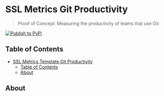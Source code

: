 # SSL Metrics Git Productivity

> Proof of Concept: Measuring the productivity of teams that use Git

[![Publish to PyPi](https://github.com/SoftwareSystemsLaboratory/ssl-metrics-git-productivity/actions/workflows/pypi.yml/badge.svg)](https://github.com/SoftwareSystemsLaboratory/ssl-metrics-git-productivity/actions/workflows/pypi.yml)

## Table of Contents

- [SSL Metrics Template Git Productivity](#ssl-metrics-git-productivity)
  - [Table of Contents](#table-of-contents)
  - [About](#about)

## About
